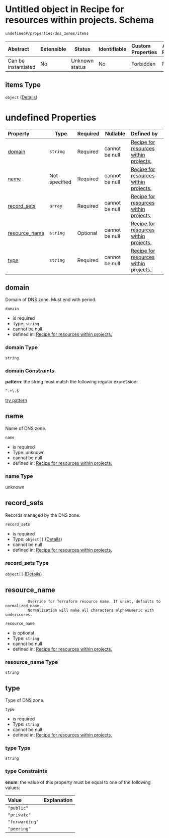 # Untitled object in Recipe for resources within projects. Schema

```txt
undefined#/properties/dns_zones/items
```




| Abstract            | Extensible | Status         | Identifiable | Custom Properties | Additional Properties | Access Restrictions | Defined In                                                              |
| :------------------ | ---------- | -------------- | ------------ | :---------------- | --------------------- | ------------------- | ----------------------------------------------------------------------- |
| Can be instantiated | No         | Unknown status | No           | Forbidden         | Forbidden             | none                | [resources.schema.json\*](resources.schema.json "open original schema") |

## items Type

`object` ([Details](resources-properties-dns_zones-items.md))

# undefined Properties

| Property                        | Type          | Required | Nullable       | Defined by                                                                                                                                                                 |
| :------------------------------ | ------------- | -------- | -------------- | :------------------------------------------------------------------------------------------------------------------------------------------------------------------------- |
| [domain](#domain)               | `string`      | Required | cannot be null | [Recipe for resources within projects.](resources-properties-dns_zones-items-properties-domain.md "undefined#/properties/dns_zones/items/properties/domain")               |
| [name](#name)                   | Not specified | Required | cannot be null | [Recipe for resources within projects.](resources-properties-dns_zones-items-properties-name.md "undefined#/properties/dns_zones/items/properties/name")                   |
| [record_sets](#record_sets)     | `array`       | Required | cannot be null | [Recipe for resources within projects.](resources-properties-dns_zones-items-properties-record_sets.md "undefined#/properties/dns_zones/items/properties/record_sets")     |
| [resource_name](#resource_name) | `string`      | Optional | cannot be null | [Recipe for resources within projects.](resources-properties-dns_zones-items-properties-resource_name.md "undefined#/properties/dns_zones/items/properties/resource_name") |
| [type](#type)                   | `string`      | Required | cannot be null | [Recipe for resources within projects.](resources-properties-dns_zones-items-properties-type.md "undefined#/properties/dns_zones/items/properties/type")                   |

## domain

Domain of DNS zone. Must end with period.


`domain`

-   is required
-   Type: `string`
-   cannot be null
-   defined in: [Recipe for resources within projects.](resources-properties-dns_zones-items-properties-domain.md "undefined#/properties/dns_zones/items/properties/domain")

### domain Type

`string`

### domain Constraints

**pattern**: the string must match the following regular expression: 

```regexp
^.+\.$
```

[try pattern](https://regexr.com/?expression=%5E.%2B%5C.%24 "try regular expression with regexr.com")

## name

Name of DNS zone.


`name`

-   is required
-   Type: unknown
-   cannot be null
-   defined in: [Recipe for resources within projects.](resources-properties-dns_zones-items-properties-name.md "undefined#/properties/dns_zones/items/properties/name")

### name Type

unknown

## record_sets

Records managed by the DNS zone.


`record_sets`

-   is required
-   Type: `object[]` ([Details](resources-properties-dns_zones-items-properties-record_sets-items.md))
-   cannot be null
-   defined in: [Recipe for resources within projects.](resources-properties-dns_zones-items-properties-record_sets.md "undefined#/properties/dns_zones/items/properties/record_sets")

### record_sets Type

`object[]` ([Details](resources-properties-dns_zones-items-properties-record_sets-items.md))

## resource_name

              Override for Terraform resource name. If unset, defaults to normalized name.
              Normalization will make all characters alphanumeric with underscores.


`resource_name`

-   is optional
-   Type: `string`
-   cannot be null
-   defined in: [Recipe for resources within projects.](resources-properties-dns_zones-items-properties-resource_name.md "undefined#/properties/dns_zones/items/properties/resource_name")

### resource_name Type

`string`

## type

Type of DNS zone.


`type`

-   is required
-   Type: `string`
-   cannot be null
-   defined in: [Recipe for resources within projects.](resources-properties-dns_zones-items-properties-type.md "undefined#/properties/dns_zones/items/properties/type")

### type Type

`string`

### type Constraints

**enum**: the value of this property must be equal to one of the following values:

| Value          | Explanation |
| :------------- | ----------- |
| `"public"`     |             |
| `"private"`    |             |
| `"forwarding"` |             |
| `"peering"`    |             |
